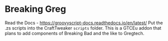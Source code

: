 # Breaking Greg

Read the Docs - https://groovyscript-docs.readthedocs.io/en/latest/
Put the .zs scripts into the CraftTweaker `scripts` folder.
This is a GTCEu addon that plans to add components of Breaking Bad and the like to Gregtech.
